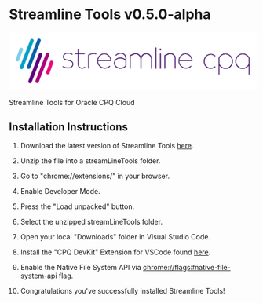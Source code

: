 # Streamline Tools v0.5.0-alpha

![Logo](SLCPQ_LOGO_SITE.png)

Streamline Tools for Oracle CPQ Cloud

## Installation Instructions

1) Download the latest version of Streamline Tools [here](https://github.com/loganbek/streamlineTools/releases).

2) Unzip the file into a streamLineTools folder.

3) Go to "chrome://extensions/" in your browser.

4) Enable Developer Mode.

5) Press the "Load unpacked" button.

6) Select the unzipped streamLineTools folder.

7) Open your local "Downloads" folder in Visual Studio Code.

8) Install the "CPQ DevKit" Extension for VSCode found [here](https://marketplace.visualstudio.com/items?itemName=CPQConsultant.cpq-devkit-o).

9) Enable the Native File System API via [chrome://flags#native-file-system-api](chrome://flags#native-file-system-api) flag.

10) Congratulations you've successfully installed Streamline Tools!

<!-- ## TroublShooting Steps

1) Hard Refresh/Clear Cache

Ctrl + Shift + R
Cmd + Shift + R -->

